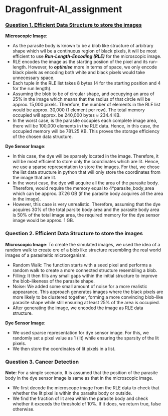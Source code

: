 # Dragonfruit-AI_assignment
### <u>Question 1. Efficient Data Structure to store the images</u>
**Microscopic Image**:
- As the parasite body is known to be a blob like structure of arbitrary shape which wil be a continuous region of black pixels, it will be most efficient to use ***Run-Length-Encoding (RLE)*** for the microscopic image.
- RLE encodes the image as the starting posiion of the pixel and its run-length. However, to ***optimise*** more in terms of space, we only encode black pixels as encoding both white and black pixels would take unnecessary space.
- Each tuple in the RLE list takes 8 bytes (4 for the starting position and 4 for the run length).
- Assuming the blob to be of circular shape, and occupying an area of 25% in the image which means that the radius of that circle will be approx. 15,000 pixels. Therefore, the number of elements in the RLE list would be approx. 30,000 (1 element per row). The total memory occupied will approx. be 240,000 bytes ≈ 234.4 KB.
- In the worst case, is the parasite occupies each complete image area, there will be 100,000 elements in the RLE data. Hence, in this case, the occupied memory will be 781.25 KB. This proves the storage efficiency of the chosen data structure.

**Dye Sensor Image**:
- In this case, the dye will be sparsely located in the image. Therefore, it will be most efficient to store only the coordinates which are lit. Hence, we use a sparse representation to store the images. For that, we chose the list data structure in python that will only store the coordinates from the image that are lit.
- In the worst case, the dye will acquire all the area of the parasite body. Therefore, would require the memory equal to 4*parasite_body_area which can be approx. 37.26 GB (if the parasite body acquires all the area in the image).
- However, this case is very unrealistic. Therefore, assuming that the dye acquires 30% of the total parsite body area and the parasite body area is 50% of the total image area, the required memory for the dye sensor image would be approx. 1 GB.

### Question 2. Efficient Data Structure to store the images
**Microscopic Image**:
To create the simulated images, we used the idea of a random walk to create ore of a blob like structure resembling the real world images of a parasiteitic microorganism.
- Random Walk: The function starts with a seed pixel and performs a random walk to create a more connected structure resembling a blob.
- Filling: It then fills any small gaps within the initial structure to improve the blob-likeness of the parasite shape.
- Noise: We added some small amount of noise for a more realistic appearance.
This approach generates images where the black pixels are more likely to be clustered together, forming a more convincing blob-like parasite shape while still ensuring at least 25% of the area is occupied.
- After generating the image, we encoded the image as RLE data structure.

**Dye Sensor Image**:
- We used sparse representation for dye sensor image. For this, we randomly set a pixel value as 1 (lit) while ensuring the sparsity of the lit pixels.
- We then store the coordinates of lit pixels in a list.

### Question 3. Cancer Detection
**Note**: For a simple scenario, It is assumed that the position of the parasite body in the dye sensor image is same as that in the microscopic image.
- We first decode the microscope image from the RLE data to check that whether the lit pixel is within the parasite body or outside.
- We find the fraction of lit area within the parasite body and check whether it exceeds the threshold of 10%. If it does, we return true, false otherwise.
